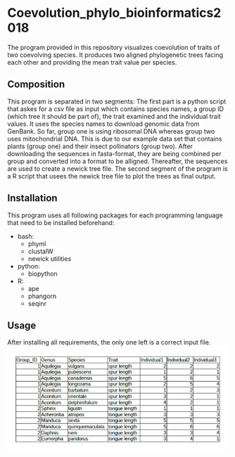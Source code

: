 # Coevolution_phylo_bioinformatics2018
The program provided in this repository visualizes coevolution of traits of two coevolving species. It produces two aligned phylogenetic trees facing each other and providing the mean trait value per species.
## Composition
This program is separated in two segments: The first part is a python script that askes for a csv file as input which contains species names, a group ID (which tree it should be part of), the trait examined and the individual trait values. It uses the species names to download genomic data from GenBank. So far, group one is using ribosomal DNA whereas group two uses mitochondrial DNA. This is due to our example data set that contains plants (group one) and their insect pollinators (group two). After downloading the sequences in fasta-format, they are being combined per group and converted into a format to be alligned. Thereafter, the sequences are used to create a newick tree file.
The second segment of the program is a R script that usees the newick tree file to plot the trees as final output.
## Installation
This program uses all following packages for each programming language that need to be installed beforehand: 
* bash:
  * phyml
  * clustalW
  * newick utilities
* python:
  * biopython
* R:
  * ape 
  * phangorn
  * seqinr
## Usage
After installing all requirements, the only one left is a correct input file.
![example_input](example_input_table.png)


